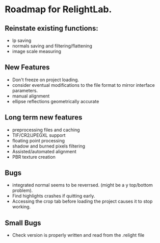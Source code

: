 # Roadmap for RelightLab.



## Reinstate existing functions:

* lp saving
* normals saving and filtering/flattening
* image scale measuring

## New Features

* Don't freeze on project loading.
* consider eventual modifications to the file format to mirror interface parameters.
* manual alignment
* ellipse reflections geometrically accurate

## Long term new features

* preprocessing files and caching
* TIF/CR2/JPEGXL support
* floating point processing
* shadow and burned pixels filtering
* Assisted/automated alignment
* PBR texture creation

## Bugs

* integrated normal seems to be reverrsed. (might be a y top/bottom problem).
* Find highlights crashes if quitting early.
* Accessing the crop tab before loading the project causes it to stop working.

## Small Bugs

* Check version is properly written and read from the .relight file
